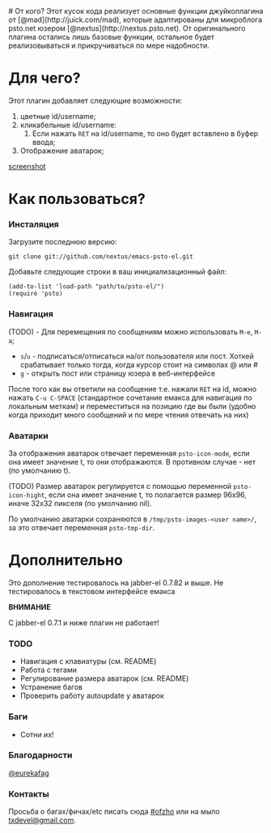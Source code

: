 <meta http-equiv="content-type" content="text/html; charset=utf-8" />
# От кого?
Этот кусок кода реализует основные функции джуйкоплагина от [@mad](http://juick.com/mad), которые адаптированы для микроблога psto.net юзером [@nextus](http://nextus.psto.net).
От оригинального плагина остались лишь базовые функции, остальное будет
реализовываться и прикручиваться по мере надобности.

# Для чего?

Этот плагин добавляет следующие возможности:

1. цветные id/username;
1. кликабельные id/username:
    1. Если нажать `RET` на id/username, то оно будет вставлено в буфер ввода;
1. Отображение аватарок;

[screenshot](http://nextus.me/pics/pstoel.png)

# Как пользоваться?

### Инсталяция

Загрузите последнюю версию:

    git clone git://github.com/nextus/emacs-psto-el.git

Добавьте следующие строки в ваш инициализационный файл:

    (add-to-list 'load-path "path/to/psto-el/")
    (require 'psto)

### Навигация

(TODO) - Для перемещения по сообщениям можно использовать `M-e`, `M-a`;
- `s`/`u` - подписаться/отписаться на/от пользователя или пост. Хоткей срабатывает только тогда, когда курсор стоит на символах @ или #
- `g` - открыть пост или страницу юзера в веб-интерфейсе

После того как вы ответили на сообщение т.е. нажали `RET` на id, можно нажать
`C-u C-SPACE` (стандартное сочетание емакса для навигация по локальным меткам) и
переместиться на позицию где вы были (удобно когда приходит много сообщений и
по мере чтения отвечать на них)

### Аватарки

За отображения аватарок отвечает переменная `psto-icon-mode`, если она имеет
значение t, то они отображаются. В противном случае - нет (по умолчанию t).

(TODO) Размер аватарок регулируется с помощью переменной `psto-icon-hight`, если она
имеет значение t, то полагается размер 96x96, иначе  32x32 пикселя (по
умолчанию nil).

По умолчанию аватарки сохраняются в `/tmp/psto-images-<user name>/`, за
это отвечает переменная `psto-tmp-dir`.

# Дополнительно

Это дополнение тестировалось на jabber-el 0.7.82 и выше.
Не тестировалось в текстовом интерфейсе емакса

**ВНИМАНИЕ**

C jabber-el 0.7.1 и ниже плагин не работает!

### TODO 

- Навигация с клавиатуры (см. README)
- Работа с тегами
- Регулирование размера аватарок (см. README)
- Устранение багов
- Проверить работу autoupdate у аватарок

### Баги

- Сотни их!

### Благодарности

[@eurekafag](http://eurekafag.psto.net)

### Контакты
Просьба о багах/фичах/etc писать сюда [#ofzho](http://nextus.psto.net/ofzho)
или на мыло txdevel@gmail.com.
